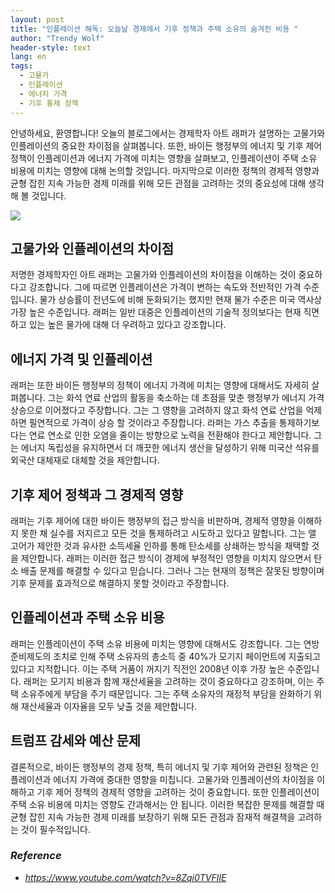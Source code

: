 ```yaml
---
layout: post
title: "인플레이션 해독: 오늘날 경제에서 기후 정책과 주택 소유의 숨겨진 비용 "
author: "Trendy Wolf"
header-style: text
lang: en
tags:
  - 고물가
  - 인플레이션
  - 에너지 가격
  - 기후 통제 정책
---
```


안녕하세요, 환영합니다! 오늘의 블로그에서는 경제학자 아트 래퍼가 설명하는 고물가와 인플레이션의 중요한 차이점을 살펴봅니다. 또한, 바이든 행정부의 에너지 및 기후 제어 정책이 인플레이션과 에너지 가격에 미치는 영향을 살펴보고, 인플레이션이 주택 소유 비용에 미치는 영향에 대해 논의할 것입니다. 마지막으로 이러한 정책의 경제적 영향과 균형 잡힌 지속 가능한 경제 미래를 위해 모든 관점을 고려하는 것의 중요성에 대해 생각해 볼 것입니다. 

<img
    src="https://i.ytimg.com/vi/8Zqi0TVFlIE/hqdefault.jpg"
/>






## 고물가와 인플레이션의 차이점

저명한 경제학자인 아트 래퍼는 고물가와 인플레이션의 차이점을 이해하는 것이 중요하다고 강조합니다. 그에 따르면 인플레이션은 가격이 변하는 속도와 전반적인 가격 수준입니다. 물가 상승률이 전년도에 비해 둔화되기는 했지만 현재 물가 수준은 미국 역사상 가장 높은 수준입니다. 래퍼는 일반 대중은 인플레이션의 기술적 정의보다는 현재 직면하고 있는 높은 물가에 대해 더 우려하고 있다고 강조합니다. 



## 에너지 가격 및 인플레이션

래퍼는 또한 바이든 행정부의 정책이 에너지 가격에 미치는 영향에 대해서도 자세히 살펴봅니다. 그는 화석 연료 산업의 활동을 축소하는 데 초점을 맞춘 행정부가 에너지 가격 상승으로 이어졌다고 주장합니다. 그는 그 영향을 고려하지 않고 화석 연료 산업을 억제하면 필연적으로 가격이 상승 할 것이라고 주장합니다. 라퍼는 가스 추출을 통제하기보다는 연료 연소로 인한 오염을 줄이는 방향으로 노력을 전환해야 한다고 제안합니다. 그는 에너지 독립성을 유지하면서 더 깨끗한 에너지 생산을 달성하기 위해 미국산 석유를 외국산 대체재로 대체할 것을 제안합니다. 



## 기후 제어 정책과 그 경제적 영향

래퍼는 기후 제어에 대한 바이든 행정부의 접근 방식을 비판하며, 경제적 영향을 이해하지 못한 채 실수를 저지르고 모든 것을 통제하려고 시도하고 있다고 말합니다. 그는 앨 고어가 제안한 것과 유사한 소득세율 인하를 통해 탄소세를 상쇄하는 방식을 채택할 것을 제안합니다. 래퍼는 이러한 접근 방식이 경제에 부정적인 영향을 미치지 않으면서 탄소 배출 문제를 해결할 수 있다고 믿습니다. 그러나 그는 현재의 정책은 잘못된 방향이며 기후 문제를 효과적으로 해결하지 못할 것이라고 주장합니다. 



## 인플레이션과 주택 소유 비용

래퍼는 인플레이션이 주택 소유 비용에 미치는 영향에 대해서도 강조합니다. 그는 연방준비제도의 조치로 인해 주택 소유자의 총소득 중 40%가 모기지 페이먼트에 지출되고 있다고 지적합니다. 이는 주택 거품이 꺼지기 직전인 2008년 이후 가장 높은 수준입니다. 래퍼는 모기지 비용과 함께 재산세율을 고려하는 것이 중요하다고 강조하며, 이는 주택 소유주에게 부담을 주기 때문입니다. 그는 주택 소유자의 재정적 부담을 완화하기 위해 재산세율과 이자율을 모두 낮출 것을 제안합니다. 



## 트럼프 감세와 예산 문제

결론적으로, 바이든 행정부의 경제 정책, 특히 에너지 및 기후 제어와 관련된 정책은 인플레이션과 에너지 가격에 중대한 영향을 미칩니다. 고물가와 인플레이션의 차이점을 이해하고 기후 제어 정책의 경제적 영향을 고려하는 것이 중요합니다. 또한 인플레이션이 주택 소유 비용에 미치는 영향도 간과해서는 안 됩니다. 이러한 복잡한 문제를 해결할 때 균형 잡힌 지속 가능한 경제 미래를 보장하기 위해 모든 관점과 잠재적 해결책을 고려하는 것이 필수적입니다. 


### _Reference_
- _https://www.youtube.com/watch?v=8Zqi0TVFlIE_

